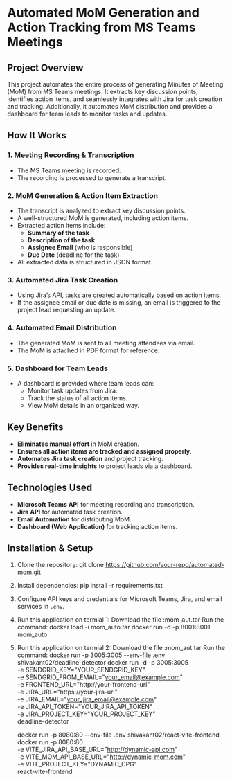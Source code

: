 # Automated MoM Generation and Action Tracking from MS Teams Meetings

## Project Overview

This project automates the entire process of generating Minutes of Meeting (MoM) from MS Teams meetings. It extracts key discussion points, identifies action items, and seamlessly integrates with Jira for task creation and tracking. Additionally, it automates MoM distribution and provides a dashboard for team leads to monitor tasks and updates.

## How It Works

### 1. Meeting Recording & Transcription

- The MS Teams meeting is recorded.
- The recording is processed to generate a transcript.

### 2. MoM Generation & Action Item Extraction

- The transcript is analyzed to extract key discussion points.
- A well-structured MoM is generated, including action items.
- Extracted action items include:
  - **Summary of the task**
  - **Description of the task**
  - **Assignee Email** (who is responsible)
  - **Due Date** (deadline for the task)
- All extracted data is structured in JSON format.

### 3. Automated Jira Task Creation

- Using Jira’s API, tasks are created automatically based on action items.
- If the assignee email or due date is missing, an email is triggered to the project lead requesting an update.

### 4. Automated Email Distribution

- The generated MoM is sent to all meeting attendees via email.
- The MoM is attached in PDF format for reference.

### 5. Dashboard for Team Leads

- A dashboard is provided where team leads can:
  - Monitor task updates from Jira.
  - Track the status of all action items.
  - View MoM details in an organized way.

## Key Benefits

- **Eliminates manual effort** in MoM creation.
- **Ensures all action items are tracked and assigned properly**.
- **Automates Jira task creation** and project tracking.
- **Provides real-time insights** to project leads via a dashboard.

## Technologies Used

- **Microsoft Teams API** for meeting recording and transcription.
- **Jira API** for automated task creation.
- **Email Automation** for distributing MoM.
- **Dashboard (Web Application)** for tracking action items.

## Installation & Setup

1. Clone the repository:
   git clone https://github.com/your-repo/automated-mom.git

2. Install dependencies:
   pip install -r requirements.txt

3. Configure API keys and credentials for Microsoft Teams, Jira, and email services in `.env`.
4. Run this application on termial 1:
   Download the file :mom_aut.tar
   Run the command:
   docker load -i mom_auto.tar
   docker run -d -p 8001:8001 mom_auto

5. Run this application on termial 2:
   Download the file :mom_aut.tar
   Run the command:
   docker run -p 3005:3005 --env-file .env shivakant02/deadline-detector
   docker run -d -p 3005:3005 \
   -e SENDGRID_KEY="YOUR_SENDGRID_KEY" \
   -e SENDGRID_FROM_EMAIL="your_email@example.com" \
   -e FRONTEND_URL="http://your-frontend-url" \
   -e JIRA_URL="https://your-jira-url" \
   -e JIRA_EMAIL="your_jira_email@example.com" \
   -e JIRA_API_TOKEN="YOUR_JIRA_API_TOKEN" \
   -e JIRA_PROJECT_KEY="YOUR_PROJECT_KEY" \
   deadline-detector

   docker run -p 8080:80 --env-file .env shivakant02/react-vite-frontend
   docker run -p 8080:80 \
   -e VITE_JIRA_API_BASE_URL="http://dynamic-api.com" \
   -e VITE_MOM_API_BASE_URL="http://dynamic-mom.com" \
   -e VITE_PROJECT_KEY="DYNAMIC_CPG" \
   react-vite-frontend
